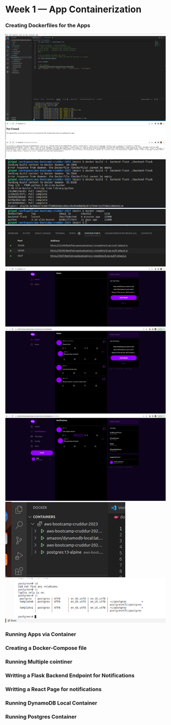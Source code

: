 # Week 1 — App Containerization

### Creating Dockerfiles for the Apps

![](https://github.com/femifoly/aws-bootcamp-cruddur-2023/blob/main/HomeWork%20Files/Docker1.png)
![](https://github.com/femifoly/aws-bootcamp-cruddur-2023/blob/main/HomeWork%20Files/docker%202%20url.png)
![](https://github.com/femifoly/aws-bootcamp-cruddur-2023/blob/main/HomeWork%20Files/docker3urlok.png)
![](https://github.com/femifoly/aws-bootcamp-cruddur-2023/blob/main/HomeWork%20Files/docker4build.png)
![](https://github.com/femifoly/aws-bootcamp-cruddur-2023/blob/main/HomeWork%20Files/docker5build.png)
![](https://github.com/femifoly/aws-bootcamp-cruddur-2023/blob/main/HomeWork%20Files/docker6ports.png)
![](https://github.com/femifoly/aws-bootcamp-cruddur-2023/blob/main/HomeWork%20Files/docker7compweb.png)
![](https://github.com/femifoly/aws-bootcamp-cruddur-2023/blob/main/HomeWork%20Files/docker8compweb.png.png)
![](https://github.com/femifoly/aws-bootcamp-cruddur-2023/blob/main/HomeWork%20Files/docker9notifi.png)
![](https://github.com/femifoly/aws-bootcamp-cruddur-2023/blob/main/HomeWork%20Files/dbpostgre.png)
![](https://github.com/femifoly/aws-bootcamp-cruddur-2023/blob/main/HomeWork%20Files/postgres.png)

### Running Apps via Container
### Creating a Docker-Compose file
### Running Multiple cointiner
### Writting a Flask Backend Endpoint for Notifications
### Writting a React Page for notifications
### Running DynamoDB Local Container
### Running Postgres Container
